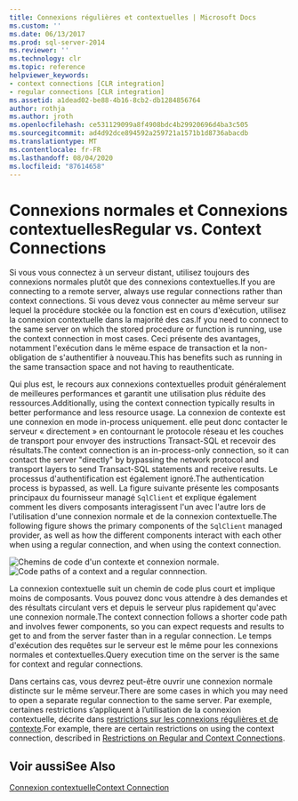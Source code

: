 ```yaml
---
title: Connexions régulières et contextuelles | Microsoft Docs
ms.custom: ''
ms.date: 06/13/2017
ms.prod: sql-server-2014
ms.reviewer: ''
ms.technology: clr
ms.topic: reference
helpviewer_keywords:
- context connections [CLR integration]
- regular connections [CLR integration]
ms.assetid: a1dead02-be88-4b16-8cb2-db1284856764
author: rothja
ms.author: jroth
ms.openlocfilehash: ce531129099a8f4908bdc4b29920696d4ba3c505
ms.sourcegitcommit: ad4d92dce894592a259721a1571b1d8736abacdb
ms.translationtype: MT
ms.contentlocale: fr-FR
ms.lasthandoff: 08/04/2020
ms.locfileid: "87614658"
---
```

# <a name="regular-vs-context-connections"></a><span data-ttu-id="776c6-102">Connexions normales et Connexions contextuelles</span><span class="sxs-lookup"><span data-stu-id="776c6-102">Regular vs. Context Connections</span></span>
  <span data-ttu-id="776c6-103">Si vous vous connectez à un serveur distant, utilisez toujours des connexions normales plutôt que des connexions contextuelles.</span><span class="sxs-lookup"><span data-stu-id="776c6-103">If you are connecting to a remote server, always use regular connections rather than context connections.</span></span> <span data-ttu-id="776c6-104">Si vous devez vous connecter au même serveur sur lequel la procédure stockée ou la fonction est en cours d'exécution, utilisez la connexion contextuelle dans la majorité des cas.</span><span class="sxs-lookup"><span data-stu-id="776c6-104">If you need to connect to the same server on which the stored procedure or function is running, use the context connection in most cases.</span></span> <span data-ttu-id="776c6-105">Ceci présente des avantages, notamment l'exécution dans le même espace de transaction et la non-obligation de s'authentifier à nouveau.</span><span class="sxs-lookup"><span data-stu-id="776c6-105">This has benefits such as running in the same transaction space and not having to reauthenticate.</span></span>  
  
 <span data-ttu-id="776c6-106">Qui plus est, le recours aux connexions contextuelles produit généralement de meilleures performances et garantit une utilisation plus réduite des ressources.</span><span class="sxs-lookup"><span data-stu-id="776c6-106">Additionally, using the context connection typically results in better performance and less resource usage.</span></span> <span data-ttu-id="776c6-107">La connexion de contexte est une connexion en mode in-process uniquement. elle peut donc contacter le serveur « directement » en contournant le protocole réseau et les couches de transport pour envoyer des instructions Transact-SQL et recevoir des résultats.</span><span class="sxs-lookup"><span data-stu-id="776c6-107">The context connection is an in-process-only connection, so it can contact the server "directly" by bypassing the network protocol and transport layers to send Transact-SQL statements and receive results.</span></span> <span data-ttu-id="776c6-108">Le processus d'authentification est également ignoré.</span><span class="sxs-lookup"><span data-stu-id="776c6-108">The authentication process is bypassed, as well.</span></span> <span data-ttu-id="776c6-109">La figure suivante présente les composants principaux du fournisseur managé `SqlClient` et explique également comment les divers composants interagissent l'un avec l'autre lors de l'utilisation d'une connexion normale et de la connexion contextuelle.</span><span class="sxs-lookup"><span data-stu-id="776c6-109">The following figure shows the primary components of the `SqlClient` managed provider, as well as how the different components interact with each other when using a regular connection, and when using the context connection.</span></span>  
  
 <span data-ttu-id="776c6-110">![Chemins de code d'un contexte et connexion normale.](../../../database-engine/dev-guide/media/clrintdataaccess.gif "Chemins de code d'un contexte et connexion normale.")</span><span class="sxs-lookup"><span data-stu-id="776c6-110">![Code paths of a context and a regular connnection.](../../../database-engine/dev-guide/media/clrintdataaccess.gif "Code paths of a context and a regular connnection.")</span></span>  
  
 <span data-ttu-id="776c6-111">La connexion contextuelle suit un chemin de code plus court et implique moins de composants. Vous pouvez donc vous attendre à des demandes et des résultats circulant vers et depuis le serveur plus rapidement qu'avec une connexion normale.</span><span class="sxs-lookup"><span data-stu-id="776c6-111">The context connection follows a shorter code path and involves fewer components, so you can expect requests and results to get to and from the server faster than in a regular connection.</span></span> <span data-ttu-id="776c6-112">Le temps d'exécution des requêtes sur le serveur est le même pour les connexions normales et contextuelles.</span><span class="sxs-lookup"><span data-stu-id="776c6-112">Query execution time on the server is the same for context and regular connections.</span></span>  
  
 <span data-ttu-id="776c6-113">Dans certains cas, vous devrez peut-être ouvrir une connexion normale distincte sur le même serveur.</span><span class="sxs-lookup"><span data-stu-id="776c6-113">There are some cases in which you may need to open a separate regular connection to the same server.</span></span> <span data-ttu-id="776c6-114">Par exemple, certaines restrictions s’appliquent à l’utilisation de la connexion contextuelle, décrite dans [restrictions sur les connexions régulières et de contexte](context-connections-and-regular-connections-restrictions.md).</span><span class="sxs-lookup"><span data-stu-id="776c6-114">For example, there are certain restrictions on using the context connection, described in [Restrictions on Regular and Context Connections](context-connections-and-regular-connections-restrictions.md).</span></span>  
  
## <a name="see-also"></a><span data-ttu-id="776c6-115">Voir aussi</span><span class="sxs-lookup"><span data-stu-id="776c6-115">See Also</span></span>  
 [<span data-ttu-id="776c6-116">Connexion contextuelle</span><span class="sxs-lookup"><span data-stu-id="776c6-116">Context Connection</span></span>](context-connection.md)  
  
  
